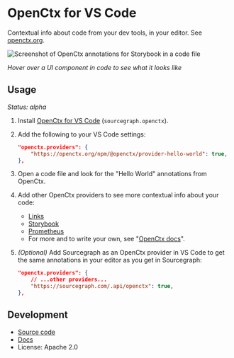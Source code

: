 # OpenCtx for VS Code

<!-- Published to https://marketplace.visualstudio.com/items?itemName=sourcegraph.openctx -->

Contextual info about code from your dev tools, in your editor. See [openctx.org](https://openctx.org).

![Screenshot of OpenCtx annotations for Storybook in a code file](https://storage.googleapis.com/sourcegraph-assets/blog/screencast-vscode-storybook-v0.gif)

_Hover over a UI component in code to see what it looks like_

## Usage

_Status: alpha_

<!-- Keep in sync with web/content/docs/start.mdx -->

1. Install [OpenCtx for VS Code](https://marketplace.visualstudio.com/items?itemName=sourcegraph.openctx) (`sourcegraph.openctx`).
1. Add the following to your VS Code settings:
      ```json
      "openctx.providers": {
          "https://openctx.org/npm/@openctx/provider-hello-world": true,
      },
      ```
1. Open a code file and look for the "Hello World" annotations from OpenCtx.
1. Add other OpenCtx providers to see more contextual info about your code:
   - [Links](https://openctx.org/docs/providers/links)
   - [Storybook](https://openctx.org/docs/providers/storybook)
   - [Prometheus](https://openctx.org/docs/providers/prometheus)
   - For more and to write your own, see "[OpenCtx docs](https://openctx.org/docs/start)".
1. _(Optional)_ Add Sourcegraph as an OpenCtx provider in VS Code to get the same annotations in your editor as you get in Sourcegraph:

    ```json
    "openctx.providers": {
        // ...other providers...
        "https://sourcegraph.com/.api/openctx": true,
    },
    ```

## Development

- [Source code](https://sourcegraph.com/github.com/sourcegraph/openctx/-/tree/client/vscode)
- [Docs](https://openctx.org/docs/clients/vscode)
- License: Apache 2.0
